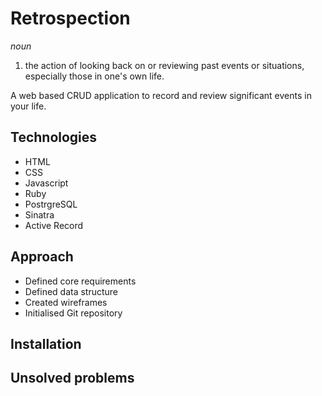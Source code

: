 # Retrospection

*noun*

1. the action of looking back on or reviewing past events or situations, especially those in one's own life.

A web based CRUD application to record and review significant events in your life.

## Technologies

* HTML
* CSS
* Javascript
* Ruby
* PostrgreSQL
* Sinatra
* Active Record

## Approach

* Defined core requirements
* Defined data structure
* Created wireframes
* Initialised Git repository

## Installation

## Unsolved problems

